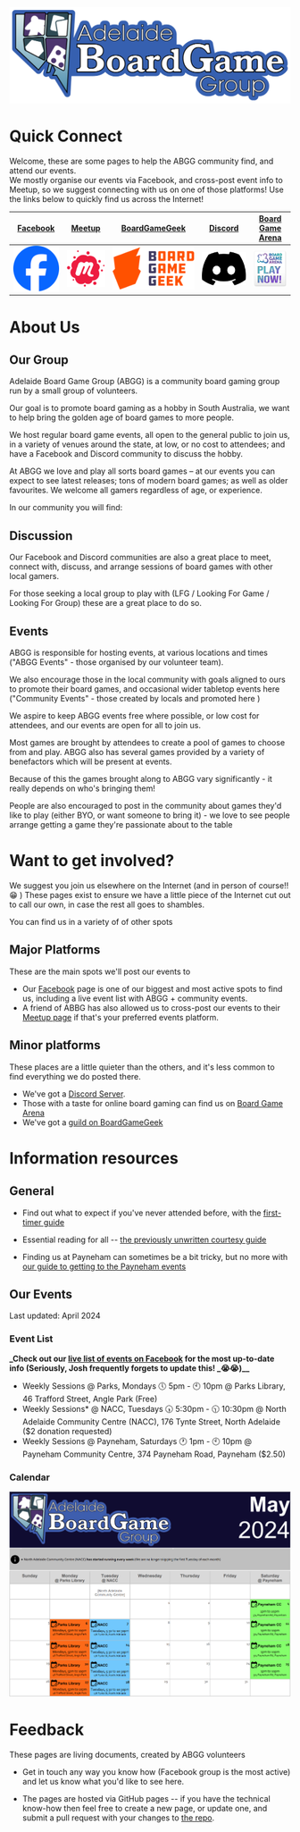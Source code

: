![ABGG Logo](ABGG_Logo.png)

# Quick Connect
Welcome, these are some pages to help the ABGG community find, and attend our events.  
We mostly organise our events via Facebook, and cross-post event info to Meetup, so we suggest connecting with us on one of those platforms!
Use the links below to quickly find us across the Internet!

| [Facebook](https://facebook.com/groups/abgg2013)  | [Meetup](https://www.meetup.com/en-AU/adelaide-board-games-meetup/)  | [BoardGameGeek](https://boardgamegeek.com/guild/331) | [Discord](https://discord.com/invite/cexhQBX) | [Board Game Arena](https://boardgamearena.com/group?id=3460147) |
|----------|----------|----------|----------|----------|
| [![Facebook](/images/logo-fb.png)](https://facebook.com/groups/abgg2013)   | [![Meetup](/images/logo-meetup.png)](https://www.meetup.com/en-AU/adelaide-board-games-meetup/)   | [![Board Game Geek](/images/logo-bgg.svg)](https://boardgamegeek.com/guild/331) | [![Discord](/images/logo-discord.svg)](https://discord.com/invite/cexhQBX)   | [![Board Game Arena](/images/logo-bga.png)](https://boardgamearena.com/group?id=3460147)   |


# About Us

## Our Group

Adelaide Board Game Group (ABGG) is a community board gaming group run by a small group of volunteers.

Our goal is to promote board gaming as a hobby in South Australia, we want to help bring the golden age of board games to more people.

We host regular board game events, all open to the general public to join us, in a variety of venues around the state, at low, or no cost to attendees; and have a Facebook and Discord community to discuss the hobby.

At ABGG we love and play all sorts board games – at our events you can expect to see latest releases; tons of modern board games; as well as older favourites.  We welcome all gamers regardless of age, or experience.

In our community you will find:

## Discussion

Our Facebook and Discord communities are also a great place to meet, connect with, discuss, and arrange sessions of board games with other local gamers.

For those seeking a local group to play with (LFG / Looking For Game / Looking For Group) these are a great place to do so.

## Events 

ABGG is responsible for hosting events, at various locations and times ("ABGG Events" - those organised by our volunteer team).

We also encourage those in the local community with goals aligned to ours to promote their board games, and occasional wider tabletop events here ("Community Events" - those created by locals and promoted here )

We aspire to keep ABGG events free where possible, or low cost for attendees, and our events are open for all to join us.

Most games are brought by attendees to create a pool of games to choose from and play.  ABGG also has several games provided by a variety of benefactors which will be present at events.

Because of this the games brought along to ABGG vary significantly - it really depends on who's bringing them!

People are also encouraged to post in the community about games they'd like to play (either BYO, or want someone to bring it) - we love to see people arrange getting a game they're passionate about to the table

# Want to get involved?  
We suggest you join us elsewhere on the Internet (and in person of course!! 😁 )
These pages exist to ensure we have a little piece of the Internet cut out to call our own, in case the rest all goes to shambles.

You can find us in a variety of of other spots
## Major Platforms
These are the main spots we'll post our events to
* Our [Facebook](https://facebook.com/groups/abgg2013) page is one of our biggest and most active spots to find us, including a live event list with ABGG + community events.
* A friend of ABBG has also allowed us to cross-post our events to their [Meetup page](https://www.meetup.com/en-AU/adelaide-board-games-meetup/) if that's your preferred events platform.

## Minor platforms
These places are a little quieter than the others, and it's less common to find everything we do posted there.
* We've got a [Discord Server](https://discord.com/invite/cexhQBX).
* Those with a taste for online board gaming can find us on [Board Game Arena](https://boardgamearena.com/group?id=3460147)
* We've got a [guild on BoardGameGeek](https://boardgamegeek.com/guild/331)

# Information resources

## General

- Find out what to expect if you've never attended before, with the [first-timer guide](guides/firsttime.md)

- Essential reading for all -- [the previously unwritten courtesy guide](guides/courtesy.md)

- Finding us at Payneham can sometimes be a bit tricky, but no more with [our guide to getting to the Payneham events](guides/location-payneham.md)

## Our Events

Last updated: April 2024

### Event List

**_Check out our [live list of events on Facebook](https://www.facebook.com/groups/abgg2013/events) for the most up-to-date info (Seriously, Josh frequently forgets to update this! _😭😭)__**

- Weekly Sessions @ Parks, Mondays 🕔 5pm - 🕙 10pm @ Parks Library, 46 Trafford Street, Angle Park (Free)
- Weekly Sessions* @ NACC, Tuesdays 🕠 5:30pm - 🕥 10:30pm  @ North Adelaide Community Centre (NACC), 176 Tynte Street, North Adelaide ($2 donation requested)
- Weekly Sessions @ Payneham, Saturdays 🕐 1pm - 🕙 10pm @ Payneham Community Centre, 374 Payneham Road, Payneham ($2.50)

### Calendar

![ABGG Calendar for May 2024](/images/ABGG-cal-2024-05.png)


# Feedback

These pages are living documents, created by ABGG volunteers

- Get in touch any way you know how (Facebook group is the most active) and let us know what you'd like to see here.

- The pages are hosted via GitHub pages -- if you have the technical know-how then feel free to create a new page, or update one, and submit a pull request with your changes to [the repo](https://github.com/Dislexsick/ABGG).
